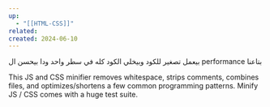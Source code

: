 ```yaml
---
up:
  - "[[HTML-CSS]]"
related: 
created: 2024-06-10
---
```

بيعمل تصغير للكود 
وبيخلي الكود كله في سطر واحد ودا بيحسن ال performance بتاعنا


This JS and CSS minifier removes whitespace, strips comments, combines files, and optimizes/shortens a few common programming patterns. Minify JS / CSS comes with a huge test suite.

